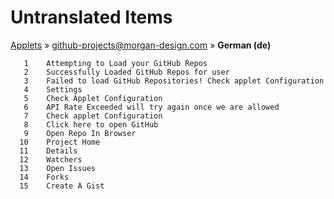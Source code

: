 # Untranslated Items
[Applets](../../../README.md) &#187; [github-projects@morgan-design.com](../README.md) &#187; **German (de)**

       1	Attempting to Load your GitHub Repos
       2	Successfully Loaded GitHub Repos for user
       3	Failed to load GitHub Repositories! Check applet Configuration
       4	Settings
       5	Check Applet Configuration
       6	API Rate Exceeded will try again once we are allowed
       7	Check applet Configuration
       8	Click here to open GitHub
       9	Open Repo In Browser
      10	Project Home
      11	Details
      12	Watchers
      13	Open Issues
      14	Forks
      15	Create A Gist
